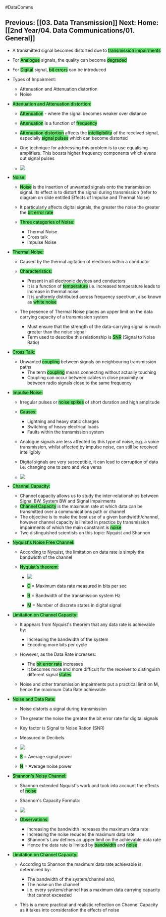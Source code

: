 #DataComms 

Previous: [[03. Data Transmission]]
Next:
Home: [[2nd Year/04. Data Communications/01. General]]
- 
- A transmitted signal becomes distorted due to <mark style="background:#69E772;">transmission impairments</mark>
- For <mark style="background:#69E772;">Analogue</mark> signals, the quality can become <mark style="background:#69E772;">degraded</mark>
- For <mark style="background:#69E772;">Digital</mark> signal, <mark style="background:#69E772;">bit errors</mark> can be introduced

- Types of Impairment:
    - Attenuation and Attenuation distortion
    - Noise
    
- <mark style="background:#69E772;">Attenuation and Attenuation distortion:</mark>
    
    - <mark style="background:#69E772;">Attenuation</mark> - where the signal becomes weaker over distance
    - <mark style="background:#69E772;">Attenuation</mark> is a function of <mark style="background:#69E772;">frequency</mark>
    - <mark style="background:#69E772;">Attenuation distortion</mark> affects the <mark style="background:#69E772;">intelligibility</mark> of the received signal, especially <mark style="background:#69E772;">signal pulses</mark> which can become distorted
    - One technique for addressing this problem is to use equalising amplifiers. This boosts higher frequency components which evens out signal pulses
    
    - ![](https://i.imgur.com/eB2EcNS.png)

    
- <mark style="background:#69E772;">Noise:</mark>
    
    - <mark style="background:#69E772;">Noise</mark> is the insertion of unwanted signals onto the transmission signal. Its effect is to distort the signal during transmission (refer to diagram on slide entitled Effects of Impulse and Thermal Noise)
    - It particularly affects digital signals, the greater the noise the greater the <mark style="background:#69E772;">bit error rate</mark>
    
    - <mark style="background:#69E772;">Three categories of Noise:</mark>
        - Thermal Noise
        - Cross talk
        - Impulse Noise
        
    
- <mark style="background:#69E772;">Thermal Noise:</mark>
    
    - Caused by the thermal agitation of electrons within a conductor
    
    - <mark style="background:#69E772;">Characteristics:</mark>
        - Present in all electronic devices and conductors
        - It is a function of <mark style="background:#69E772;">temperature</mark> i.e. increased temperature leads to increase in thermal noise
        - It is uniformly distributed across frequency spectrum, also known as <mark style="background:#69E772;">white noise</mark>
        
    - The presence of Thermal Noise places an upper limit on the data carrying capacity of a transmission system
        - Must ensure that the strength of the data-carrying signal is much greater than the noise signal
        - Term used to describe this relationship is <mark style="background:#69E772;">SNR</mark> (Signal to Noise Ratio)
        
    
- <mark style="background:#69E772;">Cross Talk:</mark>
    
    - Unwanted <mark style="background:#69E772;">coupling</mark> between signals on neighbouring transmission paths
        - The term <mark style="background:#69E772;">coupling</mark> means connecting without actually touching
        - Coupling can occur between cables in close proximity or between radio signals close to the same frequency
        
    
- <mark style="background:#69E772;">Impulse Noise:</mark>
    
    - Irregular pulses or <mark style="background:#69E772;">noise spikes</mark> of short duration and high amplitude
    
    - <mark style="background:#69E772;">Causes:</mark>
        - Lightning and heavy static charges
        - Switching of heavy electrical loads
        - Faults within the transmission system
        
    - Analogue signals are less affected by this type of noise, e.g. a voice transmission, whilst affected by impulse noise, can still be received intelligibly
    - Digital signals are very susceptible, it can lead to corruption of data i.e. changing one to zero and vice versa
    - ![](https://i.imgur.com/DhD955V.png)

    
- <mark style="background:#69E772;">Channel Capacity:</mark>
    
    - Channel capacity allows us to study the inter-relationships between Signal BW, System BW and Signal Impairments
    - <mark style="background:#69E772;">Channel Capacity</mark> is the maximum rate at which data can be transmitted over a communications path or channel
    - The objective is to make the best use of a given bandwidth/channel, however channel capacity is limited in practice by transmission impairments of which the main constraint is <mark style="background:#69E772;">noise</mark>
    - Two distinguished scientists on this topic: Nyquist and Shannon
    
- <mark style="background:#69E772;">Nyquist's Noise Free Channel:</mark>
    
    - According to Nyquist, the limitation on data rate is simply the bandwidth of the channel
    
    - <mark style="background:#69E772;">Nyquist's theorem:</mark>
        - ![](https://i.imgur.com/27E61eO.png)
		
        - <mark style="background:#69E772;">C</mark> = Maximum data rate measured in bits per sec
        - <mark style="background:#69E772;">B</mark> = Bandwidth of the transmission system Hz
        - <mark style="background:#69E772;">M</mark> = Number of discrete states in digital signal
        
    
- <mark style="background:#69E772;">Limitation on Channel Capacity:</mark>
    
    - It appears from Nyquist's theorem that any data rate is achievable by:
        - Increasing the bandwidth of the system
        - Encoding more bits per cycle
        
    - However, as the Data Rate increases:
        - The <mark style="background:#69E772;">bit error rate</mark> increases
        - It becomes more and more difficult for the receiver to distinguish different signal <mark style="background:#69E772;">states</mark>
        
    - Noise and other transmission impairments put a practical limit on M, hence the maximum Data Rate achievable
    
- <mark style="background:#69E772;">Noise and Data Rate:</mark>
    
    - Noise distorts a signal during transmission
    - The greater the noise the greater the bit error rate for digital signals
    - Key factor is Signal to Noise Ration (SNR)
    - Measured in Decibels
    - ![](https://i.imgur.com/qj2aUYq.png)

    - <mark style="background:#69E772;">S</mark> = Average signal power
    - <mark style="background:#69E772;">N</mark> = Average noise power
    
- <mark style="background:#69E772;">Shannon's Noisy Channel:</mark>
    
    - Shannon extended Nyquist's work and took into account the effects of <mark style="background:#69E772;">noise</mark>
    - Shannon's Capacity Formula:
    - ![](https://i.imgur.com/rBu9A21.png)
    
    - <mark style="background:#69E772;">Observations:</mark>
        - Increasing the bandwidth increases the maximum data rate
        - Increasing the noise reduces the maximum data rate
        - Shannon's Law defines an upper limit on the achievable data rate
        - Hence the data rate is limited by <mark style="background:#69E772;">bandwidth</mark> and <mark style="background:#69E772;">noise</mark>
        
    
- <mark style="background:#69E772;">Limitation on Channel Capacity:</mark>
    
    - According to Shannon the maximum data rate achievable is determined by:
        - The bandwidth of the system/channel and,
        - The noise on the channel
        - i.e. every system/channel has a maximum data carrying capacity that cannot exceeded
        
    - This is a more practical and realistic reflection on Channel Capacity as it takes into consideration the effects of noise